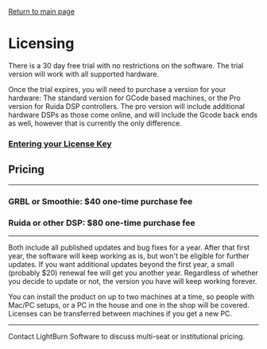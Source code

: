 [Return to main page](README.md)

# Licensing

There is a 30 day free trial with no restrictions on the software.
The trial version will work with all supported hardware.

Once the trial expires, you will need to purchase a version for your hardware: The standard version for GCode based machines, or the Pro version for Ruida DSP controllers. The pro version will include additional hardware DSPs as those come online, and will include the Gcode back ends as well, however that is currently the only difference.

### [Entering your License Key](EnterLicense.md)

## Pricing

------

### GRBL or Smoothie: $40 one-time purchase fee

### Ruida or other DSP: $80 one-time purchase fee

------

Both include all published updates and bug fixes for a year. After that first year, the software will keep working as is, but won't be eligible for further updates. If you want additional updates beyond the first year, a small (probably $20) renewal fee will get you another year. Regardless of whether you decide to update or not, the version you have will keep working forever.

You can install the product on up to two machines at a time, so people with Mac/PC setups, or a PC in the house and one in the shop will be covered. Licenses can be transferred between machines if you get a new PC.

------

Contact LightBurn Software to discuss multi-seat or institutional pricing.
